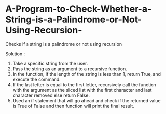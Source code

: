 # A-Program-to-Check-Whether-a-String-is-a-Palindrome-or-Not-Using-Recursion-
Checks if a string is a palindrome or not using recursion

Solution : 
1. Take a specific string from the user.
2. Pass the string as an argument to a recursive function.
3. In the function, if the length of the string is less than 1, return True, and execute the command.
4. If the last letter is equal to the first letter, recursively call the function with the argument as the sliced list with the first character and last character removed else return False.
5. Used an if statement that will go ahead and check if the returned value is True of False and  then function will print the final result.
